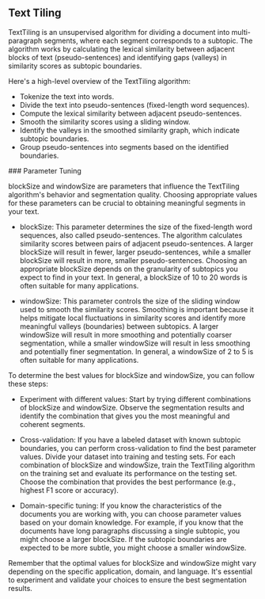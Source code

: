 ## Text Tiling

TextTiling is an unsupervised algorithm for dividing a document into multi-paragraph segments, where each segment corresponds to a subtopic. The algorithm works by calculating the lexical similarity between adjacent blocks of text (pseudo-sentences) and identifying gaps (valleys) in similarity scores as subtopic boundaries.

Here's a high-level overview of the TextTiling algorithm:

- Tokenize the text into words.
- Divide the text into pseudo-sentences (fixed-length word sequences).
- Compute the lexical similarity between adjacent pseudo-sentences.
- Smooth the similarity scores using a sliding window.
- Identify the valleys in the smoothed similarity graph, which indicate subtopic boundaries.
- Group pseudo-sentences into segments based on the identified boundaries.

### Parameter Tuning

blockSize and windowSize are parameters that influence the TextTiling algorithm's behavior and segmentation quality. Choosing appropriate values for these parameters can be crucial to obtaining meaningful segments in your text.

- blockSize: This parameter determines the size of the fixed-length word sequences, also called pseudo-sentences. The algorithm calculates similarity scores between pairs of adjacent pseudo-sentences. A larger blockSize will result in fewer, larger pseudo-sentences, while a smaller blockSize will result in more, smaller pseudo-sentences. Choosing an appropriate blockSize depends on the granularity of subtopics you expect to find in your text. In general, a blockSize of 10 to 20 words is often suitable for many applications.

- windowSize: This parameter controls the size of the sliding window used to smooth the similarity scores. Smoothing is important because it helps mitigate local fluctuations in similarity scores and identify more meaningful valleys (boundaries) between subtopics. A larger windowSize will result in more smoothing and potentially coarser segmentation, while a smaller windowSize will result in less smoothing and potentially finer segmentation. In general, a windowSize of 2 to 5 is often suitable for many applications.

To determine the best values for blockSize and windowSize, you can follow these steps:

- Experiment with different values: Start by trying different combinations of blockSize and windowSize. Observe the segmentation results and identify the combination that gives you the most meaningful and coherent segments.

- Cross-validation: If you have a labeled dataset with known subtopic boundaries, you can perform cross-validation to find the best parameter values. Divide your dataset into training and testing sets. For each combination of blockSize and windowSize, train the TextTiling algorithm on the training set and evaluate its performance on the testing set. Choose the combination that provides the best performance (e.g., highest F1 score or accuracy).

- Domain-specific tuning: If you know the characteristics of the documents you are working with, you can choose parameter values based on your domain knowledge. For example, if you know that the documents have long paragraphs discussing a single subtopic, you might choose a larger blockSize. If the subtopic boundaries are expected to be more subtle, you might choose a smaller windowSize.

Remember that the optimal values for blockSize and windowSize might vary depending on the specific application, domain, and language. It's essential to experiment and validate your choices to ensure the best segmentation results.
